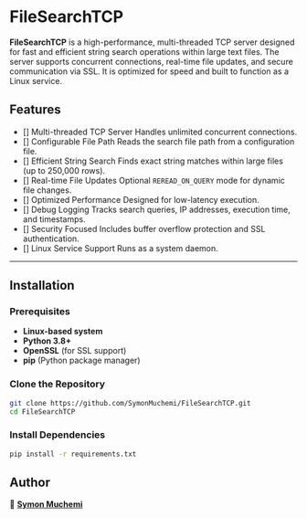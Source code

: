 # FileSearchTCP

**FileSearchTCP** is a high-performance, multi-threaded TCP server designed for fast and efficient string search operations within large text files. The server supports concurrent connections, real-time file updates, and secure communication via SSL. It is optimized for speed and built to function as a Linux service.

## Features

- [] Multi-threaded TCP Server Handles unlimited concurrent connections.
- [] Configurable File Path Reads the search file path from a configuration file.
- [] Efficient String Search Finds exact string matches within large files (up to 250,000 rows).
- [] Real-time File Updates Optional `REREAD_ON_QUERY` mode for dynamic file changes.
- [] Optimized Performance Designed for low-latency execution.
- [] Debug Logging Tracks search queries, IP addresses, execution time, and timestamps.
- [] Security Focused Includes buffer overflow protection and SSL authentication.
- [] Linux Service Support Runs as a system daemon.

---

## Installation

### Prerequisites

- **Linux-based system**
- **Python 3.8+**
- **OpenSSL** (for SSL support)
- **pip** (Python package manager)

### Clone the Repository

```sh
git clone https://github.com/SymonMuchemi/FileSearchTCP.git
cd FileSearchTCP
```

### Install Dependencies

```sh
pip install -r requirements.txt
```

## Author

👤 **[Symon Muchemi](https://github.com/SymonMuchemi)**
